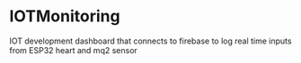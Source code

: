 # IOTMonitoring
IOT development dashboard that connects to firebase to log real time inputs from ESP32 heart and mq2 sensor

